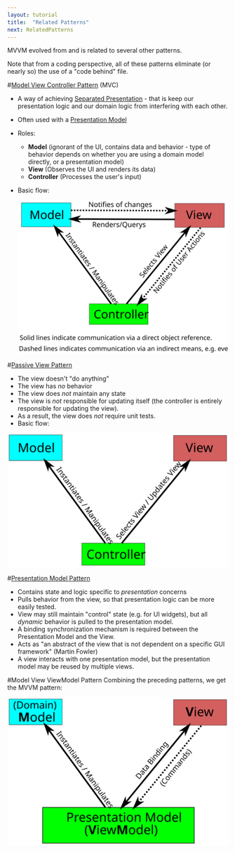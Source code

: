 ```yaml
---
layout: tutorial
title:  "Related Patterns"
next: RelatedPatterns
---
```


MVVM evolved from and is related to several other patterns.

Note that from a coding perspective, all of these patterns eliminate (or nearly so) the use of a "code behind" file.

#[Model View Controller Pattern](http://martinfowler.com/eaaDev/uiArchs.html) (MVC)
  * A way of achieving [Separated Presentation](http://martinfowler.com/eaaDev/SeparatedPresentation.html) - that is keep our presentation logic and our domain logic from interfering with each other.
  * Often used with a [Presentation Model](http://martinfowler.com/eaaDev/PresentationModel.html)
  * Roles:
    - **Model** (ignorant of the UI, contains data and behavior - type of behavior depends on whether you are using a domain model directly, or a presentation model)
	- **View** (Observes the UI and renders its data)
	- **Controller** (Processes the user's input)
  * Basic flow:

    [![MVC Flow](../images/mvc.svg)](../images/mvc.svg)

#[Passive View Pattern](http://martinfowler.com/eaaDev/PassiveScreen.html)
  * The view doesn't "do anything" 
  * The view has *no* behavior
  * The view does *not* maintain any state
  * The view is *not* responsible for updating itself (the controller is entirely responsible for updating the view).
  * As a result, the view does *not* require unit tests.
  * Basic flow:

  [![Passive View Flow](../images/pvp.svg)](../images/pvp.svg)
  
#[Presentation Model Pattern](http://martinfowler.com/eaaDev/PresentationModel.html)
  * Contains state and logic specific to *presentation* concerns
  * Pulls behavior from the view, so that presentation logic can be more easily tested.
  * View may still maintain "control" state (e.g. for UI widgets), but all *dynamic* behavior is pulled to the presentation model.
  * A binding synchronization mechanism is required between the Presentation Model and the View.
  * Acts as "an abstract of the view that is not dependent on a specific GUI framework" (Martin Fowler)
  * A view interacts with one presentation model, but the presentation model may be reused by multiple views.
 
#Model View ViewModel Pattern
Combining the preceding patterns, we get the MVVM pattern:

[![Model View ViewModel Flow](../images/mvvm.svg)](../images/mvvm.svg)


